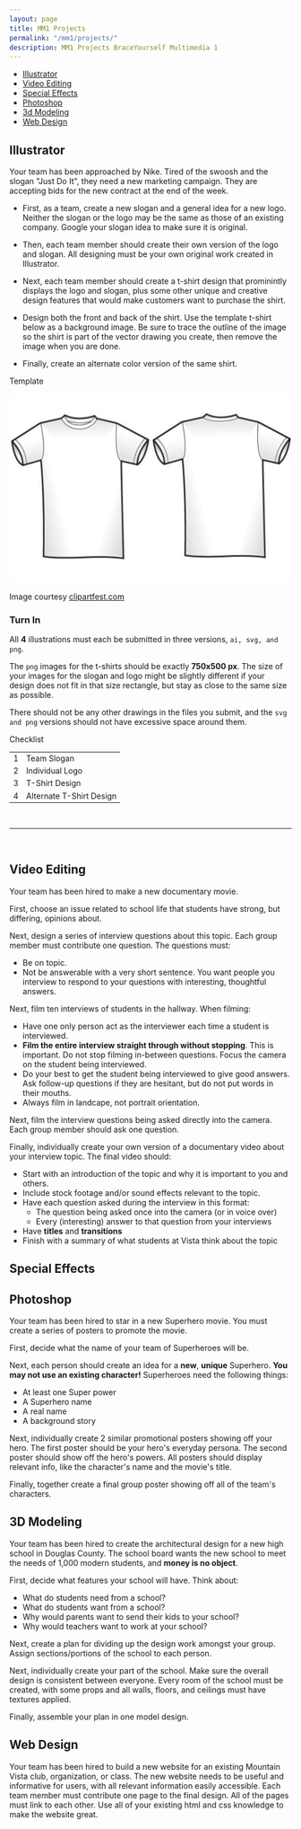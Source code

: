```yaml
---
layout: page
title: MM1 Projects
permalink: "/mm1/projects/"
description: MM1 Projects BraceYourself Multimedia 1
---
```


  * [Illustrator](#illustrator)
  * [Video Editing](#video)
  * [Special Effects](#effects)
  * [Photoshop](#photo)
  * [3d Modeling](#threed)
  * [Web Design](#web)


<span id="illustrator"></span>

## Illustrator

Your team has been approached by Nike. Tired of the swoosh and the slogan "Just Do It", they need a new marketing campaign. They are accepting bids for the new contract at the end of the week.

 * First, as a team, create a new slogan and a general idea for a new logo. Neither the slogan or the logo may be the same as those of an existing company. Google your slogan idea to make sure it is original. 

 * Then, each team member should create their own version of the logo and slogan. All designing must be your own original work created in Illustrator.

 * Next, each team member should create a t-shirt design that prominintly displays the logo and slogan, plus some other unique and creative design features that would make customers want to purchase the shirt. 

 * Design both the front and back of the shirt. Use the template t-shirt below as a background image. Be sure to trace the outline of the image so the shirt is part of the vector drawing you create, then remove the image when you are done.

 * Finally, create an alternate color version of the same shirt.

<p class="title">Template</p>
<div class="attributed">
  <a href="/public/img/mm1/t-shirt.jpeg"><img class="t-shirt" src="/public/img/mm1/t-shirt.jpeg"></a>
  <p class="attribution">Image courtesy <a href="https://clipartfest.com/">clipartfest.com</a></p>
</div>


<h3 class="done">Turn In</h3>

All <strong>4</strong> illustrations must each be submitted in three versions, `ai, svg, and png`. 

The `png` images for the t-shirts should be exactly **750x500 px**. The size of your images for the slogan and logo might be slightly different if your design does not fit in that size rectangle, but stay as close to the same size as possible. 

There should not be any other drawings in the files you submit, and the `svg and png` versions should not have excessive space around them.  

<p class="title">Checklist</p>
<table class="checklist">
  <tbody>
    <tr class="numbers">
      <td>1</td>
      <td>Team Slogan</td>
    </tr>
    <tr>
      <td>2</td>
      <td>Individual Logo</td>
    </tr>
    <tr>
      <td>3</td>
      <td>T-Shirt Design</td>
    </tr>
    <tr>
      <td>4</td>
      <td>Alternate T-Shirt Design</td>
    </tr>
  </tbody>
</table>

<br>

<hr>

<br>

<span id="video"></span>

## Video Editing

Your team has been hired to make a new documentary movie.

First, choose an issue related to school life that students have strong, but differing, opinions about.

Next, design a series of interview questions about this topic. Each group member must contribute one question. The questions must:

  * Be on topic.
  * Not be answerable with a very short sentence. You want people you interview to respond to your questions with interesting, thoughtful answers.

Next, film ten interviews of students in the hallway. When filming:

  * Have one only person act as the interviewer each time a student is interviewed.
  * **Film the entire interview straight through without stopping**. This is important. Do not stop filming in-between questions. Focus the camera on the student being interviewed.
  * Do your best to get the student being interviewed to give good answers. Ask follow-up questions if they are hesitant, but do not put words in their mouths.
  * Always film in landcape, not portrait orientation.

Next, film the interview questions being asked directly into the camera. Each group member should ask one question.

Finally, individually create your own version of a documentary video about your interview topic. The final video should:

  * Start with an introduction of the topic and why it is important to you and others.
  * Include stock footage and/or sound effects relevant to the topic.
  * Have each question asked during the interview in this format:
    * The question being asked once into the camera (or in voice over)
    * Every (interesting) answer to that question from your interviews
  * Have **titles** and **transitions**
  * Finish with a summary of what students at Vista think about the topic

<span id="effects"></span>

## Special Effects


<span id="photo"></span>

## Photoshop

Your team has been hired to star in a new Superhero movie. You must create a series of posters to promote the movie.

First, decide what the name of your team of Superheroes will be.

Next, each person should create an idea for a **new**, **unique** Superhero. **You may not use an existing character!** Superheroes need the following things:

  * At least one Super power
  * A Superhero name
  * A real name
  * A background story

Next, individually create 2 similar promotional posters showing off your hero. The first poster should be your hero's everyday persona. The second poster should show off the hero's powers. All posters should display relevant info, like the character's name and the movie's title.

Finally, together create a final group poster showing off all of the team's characters.

<span id="threed"></span>

## 3D Modeling

Your team has been hired to create the architectural design for a new high school in Douglas County. The school board wants the new school to meet the needs of 1,000 modern students, and **money is no object**.

First, decide what features your school will have. Think about:

  * What do students need from a school?
  * What do students want from a school?
  * Why would parents want to send their kids to your school?
  * Why would teachers want to work at your school?

Next, create a plan for dividing up the design work amongst your group. Assign sections/portions of the school to each person.

Next, individually create your part of the school. Make sure the overall design is consistent between everyone. Every room of the school must be created, with some props and all walls, floors, and ceilings must have textures applied.

Finally, assemble your plan in one model design.

<span id="web"></span>

## Web Design

Your team has been hired to build a new website for an existing Mountain Vista club, organization, or class. The new website needs to be useful and informative for users, with all relevant information easily accessible. Each team member must contribute one page to the final design. All of the pages must link to each other. Use all of your existing html and css knowledge to make the website great.